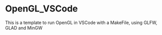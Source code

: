 # OpenGL_VSCode
This is a template to run OpenGL in VSCode with a MakeFile, using GLFW, GLAD and MinGW
